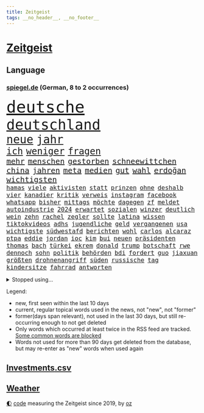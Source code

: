```yaml
---
title: Zeitgeist
tags: __no_header__, __no_footer__
---
```


# [Zeitgeist](https://oliz.io/zeitgeist/)

## Language

<h3><a href="https://www.spiegel.de" target="_blank">spiegel.de</a> (German, 8 to 2 occurrences)</h3>
<p style="font-family:monospace">
<span style="font-size:32pt"><a href="news_links.html#deutsche" class="current">deutsche</a></span>
<br>
<span style="font-size:28pt"><a href="news_links.html#deutschland" class="current">deutschland</a></span>
<br>
<span style="font-size:22pt"><a href="news_links.html#neue" class="current">neue</a></span>
<span style="font-size:22pt"><a href="news_links.html#jahr" class="current">jahr</a></span>
<br>
<span style="font-size:18pt"><a href="news_links.html#ich" class="current">ich</a></span>
<span style="font-size:18pt"><a href="news_links.html#weniger" class="current">weniger</a></span>
<span style="font-size:18pt"><a href="news_links.html#fragen" class="current">fragen</a></span>
<br>
<span style="font-size:15pt"><a href="news_links.html#mehr" class="current">mehr</a></span>
<span style="font-size:15pt"><a href="news_links.html#menschen" class="current">menschen</a></span>
<span style="font-size:15pt"><a href="news_links.html#gestorben" class="current">gestorben</a></span>
<span style="font-size:15pt"><a href="news_links.html#schneewittchen" class="new">schneewittchen</a></span>
<span style="font-size:15pt"><a href="news_links.html#china" class="current">china</a></span>
<span style="font-size:15pt"><a href="news_links.html#jahren" class="current">jahren</a></span>
<span style="font-size:15pt"><a href="news_links.html#meta" class="current">meta</a></span>
<span style="font-size:15pt"><a href="news_links.html#medien" class="current">medien</a></span>
<span style="font-size:15pt"><a href="news_links.html#gut" class="current">gut</a></span>
<span style="font-size:15pt"><a href="news_links.html#wahl" class="current">wahl</a></span>
<span style="font-size:15pt"><a href="news_links.html#erdoğan" class="current">erdoğan</a></span>
<span style="font-size:15pt"><a href="news_links.html#wichtigsten" class="current">wichtigsten</a></span>
<br>
<span style="font-size:12pt"><a href="news_links.html#hamas" class="current">hamas</a></span>
<span style="font-size:12pt"><a href="news_links.html#viele" class="current">viele</a></span>
<span style="font-size:12pt"><a href="news_links.html#aktivisten" class="current">aktivisten</a></span>
<span style="font-size:12pt"><a href="news_links.html#statt" class="current">statt</a></span>
<span style="font-size:12pt"><a href="news_links.html#prinzen" class="current">prinzen</a></span>
<span style="font-size:12pt"><a href="news_links.html#ohne" class="current">ohne</a></span>
<span style="font-size:12pt"><a href="news_links.html#deshalb" class="current">deshalb</a></span>
<span style="font-size:12pt"><a href="news_links.html#vier" class="current">vier</a></span>
<span style="font-size:12pt"><a href="news_links.html#kanadier" class="current">kanadier</a></span>
<span style="font-size:12pt"><a href="news_links.html#kritik" class="current">kritik</a></span>
<span style="font-size:12pt"><a href="news_links.html#verweis" class="current">verweis</a></span>
<span style="font-size:12pt"><a href="news_links.html#instagram" class="current">instagram</a></span>
<span style="font-size:12pt"><a href="news_links.html#facebook" class="current">facebook</a></span>
<span style="font-size:12pt"><a href="news_links.html#whatsapp" class="current">whatsapp</a></span>
<span style="font-size:12pt"><a href="news_links.html#bisher" class="current">bisher</a></span>
<span style="font-size:12pt"><a href="news_links.html#mittags" class="new">mittags</a></span>
<span style="font-size:12pt"><a href="news_links.html#möchte" class="current">möchte</a></span>
<span style="font-size:12pt"><a href="news_links.html#dagegen" class="current">dagegen</a></span>
<span style="font-size:12pt"><a href="news_links.html#zf" class="new">zf</a></span>
<span style="font-size:12pt"><a href="news_links.html#meldet" class="current">meldet</a></span>
<span style="font-size:12pt"><a href="news_links.html#autoindustrie" class="current">autoindustrie</a></span>
<span style="font-size:12pt"><a href="news_links.html#2024" class="current">2024</a></span>
<span style="font-size:12pt"><a href="news_links.html#erwartet" class="current">erwartet</a></span>
<span style="font-size:12pt"><a href="news_links.html#sozialen" class="current">sozialen</a></span>
<span style="font-size:12pt"><a href="news_links.html#winzer" class="current">winzer</a></span>
<span style="font-size:12pt"><a href="news_links.html#deutlich" class="current">deutlich</a></span>
<span style="font-size:12pt"><a href="news_links.html#wein" class="current">wein</a></span>
<span style="font-size:12pt"><a href="news_links.html#zehn" class="current">zehn</a></span>
<span style="font-size:12pt"><a href="news_links.html#rachel" class="current">rachel</a></span>
<span style="font-size:12pt"><a href="news_links.html#zegler" class="new">zegler</a></span>
<span style="font-size:12pt"><a href="news_links.html#sollte" class="current">sollte</a></span>
<span style="font-size:12pt"><a href="news_links.html#latina" class="new">latina</a></span>
<span style="font-size:12pt"><a href="news_links.html#wissen" class="current">wissen</a></span>
<span style="font-size:12pt"><a href="news_links.html#tiktokvideos" class="new">tiktokvideos</a></span>
<span style="font-size:12pt"><a href="news_links.html#adhs" class="current">adhs</a></span>
<span style="font-size:12pt"><a href="news_links.html#jugendliche" class="current">jugendliche</a></span>
<span style="font-size:12pt"><a href="news_links.html#geld" class="current">geld</a></span>
<span style="font-size:12pt"><a href="news_links.html#vergangenen" class="current">vergangenen</a></span>
<span style="font-size:12pt"><a href="news_links.html#usa" class="current">usa</a></span>
<span style="font-size:12pt"><a href="news_links.html#wichtigste" class="current">wichtigste</a></span>
<span style="font-size:12pt"><a href="news_links.html#südwestafd" class="new">südwestafd</a></span>
<span style="font-size:12pt"><a href="news_links.html#berichten" class="current">berichten</a></span>
<span style="font-size:12pt"><a href="news_links.html#wohl" class="current">wohl</a></span>
<span style="font-size:12pt"><a href="news_links.html#carlos" class="current">carlos</a></span>
<span style="font-size:12pt"><a href="news_links.html#alcaraz" class="current">alcaraz</a></span>
<span style="font-size:12pt"><a href="news_links.html#ptpa" class="new">ptpa</a></span>
<span style="font-size:12pt"><a href="news_links.html#eddie" class="current">eddie</a></span>
<span style="font-size:12pt"><a href="news_links.html#jordan" class="new">jordan</a></span>
<span style="font-size:12pt"><a href="news_links.html#ioc" class="current">ioc</a></span>
<span style="font-size:12pt"><a href="news_links.html#kim" class="current">kim</a></span>
<span style="font-size:12pt"><a href="news_links.html#bui" class="current">bui</a></span>
<span style="font-size:12pt"><a href="news_links.html#neuen" class="current">neuen</a></span>
<span style="font-size:12pt"><a href="news_links.html#präsidenten" class="current">präsidenten</a></span>
<span style="font-size:12pt"><a href="news_links.html#thomas" class="current">thomas</a></span>
<span style="font-size:12pt"><a href="news_links.html#bach" class="current">bach</a></span>
<span style="font-size:12pt"><a href="news_links.html#türkei" class="current">türkei</a></span>
<span style="font-size:12pt"><a href="news_links.html#ekrem" class="current">ekrem</a></span>
<span style="font-size:12pt"><a href="news_links.html#donald" class="current">donald</a></span>
<span style="font-size:12pt"><a href="news_links.html#trump" class="current">trump</a></span>
<span style="font-size:12pt"><a href="news_links.html#botschaft" class="current">botschaft</a></span>
<span style="font-size:12pt"><a href="news_links.html#rwe" class="current">rwe</a></span>
<span style="font-size:12pt"><a href="news_links.html#dennoch" class="current">dennoch</a></span>
<span style="font-size:12pt"><a href="news_links.html#sohn" class="current">sohn</a></span>
<span style="font-size:12pt"><a href="news_links.html#politik" class="current">politik</a></span>
<span style="font-size:12pt"><a href="news_links.html#behörden" class="current">behörden</a></span>
<span style="font-size:12pt"><a href="news_links.html#bdi" class="current">bdi</a></span>
<span style="font-size:12pt"><a href="news_links.html#fordert" class="current">fordert</a></span>
<span style="font-size:12pt"><a href="news_links.html#guo" class="new">guo</a></span>
<span style="font-size:12pt"><a href="news_links.html#jiaxuan" class="new">jiaxuan</a></span>
<span style="font-size:12pt"><a href="news_links.html#größten" class="current">größten</a></span>
<span style="font-size:12pt"><a href="news_links.html#drohnenangriff" class="current">drohnenangriff</a></span>
<span style="font-size:12pt"><a href="news_links.html#süden" class="current">süden</a></span>
<span style="font-size:12pt"><a href="news_links.html#russische" class="current">russische</a></span>
<span style="font-size:12pt"><a href="news_links.html#tag" class="current">tag</a></span>
<span style="font-size:12pt"><a href="news_links.html#kindersitze" class="new">kindersitze</a></span>
<span style="font-size:12pt"><a href="news_links.html#fahrrad" class="current">fahrrad</a></span>
<span style="font-size:12pt"><a href="news_links.html#antworten" class="current">antworten</a></span>
</p>
<details>
<summary>Stopped using...</summary>
<p class="former" style="font-size:12pt">
ausgebrochen(1611) lebensmittel(1611) alexej(1610) kassiert(1610) nawalny(1610) neuseeland(1610) strand(1610) steigenden(1609) verfolgen(1609) bücher(1608) dauerhaft(1608) mittelmeer(1608) tom(1608) anne(1607) ehemann(1607) fahrzeug(1607) innenminister(1607) möglicher(1607) portugal(1607) umfeld(1607) wünschen(1607) 60(1606) berufung(1606) pariser(1606) prüfung(1606) spuren(1606) 2015(1605) arsenal(1605) bauen(1605) begleitet(1605) google(1605) krankenhäuser(1605) nationalmannschaft(1605) äußerungen(1605) depressionen(1604) lastwagen(1604) rasant(1604) tests(1604) träumen(1604) augsburg(1603) digitalisierung(1603) fuhr(1603) gastgeber(1603) konflikte(1603) kräftig(1603) persönliche(1603) polizist(1603) teilnehmer(1603) bestreitet(1602) durchsetzen(1602) einstieg(1602) gefährlichen(1602) gesicht(1602) schicksal(1602) standen(1602) öfter(1602) blockiert(1601) journalisten(1601) künstler(1601) oberste(1601) reiche(1601) tieren(1601) anbieter(1600) freiheit(1600) position(1600) rapper(1600) rest(1600) schweigen(1600) tiefe(1600) aufstieg(1599) fuß(1599) oppositionelle(1599) reporter(1599) stürzte(1599) untersagt(1599) berlins(1598) fleisch(1598) sinn(1598) teilnehmen(1598) volksrepublik(1598) entscheidenden(1597) schuss(1597) verbreiten(1597) autobahn(1596) missbrauch(1596) park(1596) untersuchen(1596) verabschiedet(1596) vorsprung(1596) half(1595) langen(1595) leid(1595) tausenden(1595) veranstalter(1595) englischen(1594) zweimal(1594) distanz(1593) hubertus(1593) produktion(1592) südafrika(1592) 11(1591) berater(1591) offenen(1591) wende(1591) beinahe(1590) gefangene(1590) frankwalter(1589) stieg(1589) belegen(1588) mecklenburgvorpommern(1588) schießen(1584) händler(1582) aufhalten(1581) eigenes(1581) entschuldigung(1581) richard(1581) uni(1581) gang(1580) schrecken(1579) stress(1579) vorgänger(1579) rang(1577) erstochen(1575) produziert(1575) sportler(1574) freiwillig(1572) provoziert(1571) museum(1570) unterdessen(1566) olympia(1565) schützt(1564) einblicke(1557) blinken(1539) strecken(1445) westlichen(1416) drohende(1365) tricks(1347) adac(1346) verurteilung(1325) polnischen(1313) gesund(1306) hoffenheim(1282) liebsten(1282) gewohnt(1280) nachmittag(1275) demo(1247) ice(1242) ruhestand(1236) ostdeutschland(1219) methode(1211) airlines(1198) diskussionen(1183) finnland(1177) kanzlers(1169) hochzeit(1163) geplatzt(1147) spektakel(1147) krim(1145) hauptbahnhof(1144) 2014(1121) gefangenschaft(1082) kasse(1074) handys(1056) überlebenden(1056) politisches(1021) prinzessin(1019) kenia(1013) andrew(989) maschine(989) toilette(956) antony(946) hoffnungsträger(936) medizin(931) ersetzt(906) kontroverse(897) psychologin(892) vaters(888) zweifeln(874) desinformation(863) operiert(860) jüdische(830) überlebende(825) nico(814) hauses(811) rammt(799) perfekten(798) passanten(788) rüstet(783) aussieht(781) bad(779) ricarda(773) zwingt(773) islamistischen(770) bremst(766) bürokratie(763) lauf(755) rechtspopulisten(735) außergewöhnlich(734) hinweg(722) höcke(721) z(721) legalisierung(720) umsetzen(711) existenz(699) kader(699) behaupten(695) deutlicher(684) beine(679) hoeneß(677) massenhaft(675) forscherin(674) evakuierung(665) rechtsextremismus(663) auswirken(662) genießen(661) kane(661) schief(658) schönsten(656) neuwahlen(648) schlagabtausch(648) sächsischen(630) rechtsextremer(625) fußballem(613) besiegen(601) schlimmer(598) nahostkonflikt(594) spdchef(593) entpuppt(592) bewaffnete(590) höheren(590) stoppte(573) geprüft(572) prägen(566) chancenlos(561) verkehrsunfall(560) rekonstruktion(556) unten(556) negative(555) bein(554) campus(553) kneipen(553) stieß(553) wohnviertel(553) vertreiben(549) 03(545) uswahl(539) hymne(533) überraschte(526) fehlte(520) einander(519) beschuldigt(515) hinterlässt(510) schenkt(510) kritischen(507) absicht(505) stimmte(500) europameisterschaft(493) überraschende(493) 1990(487) via(484) bereiten(480) abfall(474) aussetzen(470) sprecherin(470) habecks(468) strengen(468) unterschätzt(467) 18jährige(453) robbie(448) historischer(444) oberverwaltungsgericht(440) südosten(440) finanzen(439) erinnerung(437) playoffs(434) guardiola(432) grande(430) spdabgeordnete(428) you(428) mangelnde(422) temu(422) pep(416) rast(412) passagier(411) b(408) südkoreanischen(408) jörg(404) beantragt(401) verwehrt(400) milch(399) bestürzt(398) verdächtiger(395) erobert(394) harvey(392) staub(391) wgzimmerpreise(391) spottet(390) elton(389) shein(389) hitlergruß(387) lamar(387) herausforderer(386) anforderungen(385) populisten(385) minderjährigen(382) raf(372) verzögern(370) 17jähriger(367) möglichkeit(365) gewalttat(361) biss(359) tasche(357) persönlichkeit(356) abtreibungen(355) spitzenkandidaten(352) jamal(351) musiala(351) wahren(350) kriegsführung(347) tvduell(347) erfolgreicher(346) sabrina(343) infos(337) widmet(337) award(336) modernen(336) therapie(333) empfinden(330) slowakei(330) fußballbund(329) schweine(327) übergriffen(327) elektromobilität(326) vehement(326) bedrohen(325) brutale(324) techniken(324) unzulässig(324) arbeitszeit(323) gerne(323) eurowings(321) akteure(314) beeindruckt(312) normalität(308) entgeht(307) usgericht(307) stahl(306) freunden(302) hitlers(300) kommentare(296) 21jährige(295) enkel(295) vermitteln(295) 28jährige(294) geheiratet(292) schlacht(291) beirut(289) var(289) regensburg(288) protestierte(287) gewachsen(285) heimspiel(285) reus(284) moderatorin(283) azubis(281) wahlkämpfer(281) afrikanische(280) kendrick(279) reynolds(279) m(278) wider(278) zitiert(276) extremwetter(273) suchten(273) besiegte(271) münchens(271) regierungspartei(270) trümmern(268) gemeint(265) koalitionen(265) lösungen(263) funk(262) normalen(262) dinosaurier(257) existieren(257) glaubwürdigkeit(257) ohr(255) back(252) bewahrt(252) zuge(251) tiefpunkt(250) steuererleichterungen(249) vermummte(249) 24jähriger(248) basketballer(248) nationalhymne(248) aggressiven(246) dschungelcamp(246) jemandem(246) heiratet(245) sichtbar(243) extremen(242) kuriosen(241) neuartigen(240) galaxie(237) indiens(237) café(234) neudelhi(233) auszugeben(232) wildnis(232) dates(231) schalteten(231) zugunsten(231) entgehen(230) starkem(229) merken(225) turnen(225) gere(222) bswchefin(220) sparprogramm(220) lockt(219) abbrechen(217) gewürgt(217) 130(216) samsung(216) einstigen(214) yoga(214) adele(213) highlights(213) personalie(213) diskurs(212) kontrahenten(212) vermächtnis(212) vorhat(212) analysen(211) jubiläum(211) einigkeit(208) philadelphia(207) renate(206) vermeidet(206) mathias(205) michelle(205) tönen(205) geschwächt(204) leistet(204) traditionelle(204) gemeinsamkeiten(203) klappen(202) kickl(201) kriege(201) kurzen(201) nina(200) gestaltet(199) intel(199) bevorzugt(198) geübt(198) äußere(198) gefangenen(197) roadtrip(197) signale(196) sergej(195) verpasste(195) eingeschlossen(194) australische(193) terrors(191) carpenter(190) echt(189) flüchtet(189) vergangen(189) freiburger(188) basketballweltmeister(187) außenpolitische(186) anschlags(185) wahlempfehlung(183) menschlichkeit(182) nutzerinnen(182) zurecht(182) arne(180) tsmc(179) biografie(178) katastrophen(177) tolle(177) warb(176) drogeneinfluss(175) mitarbeiterinnen(175) bergung(174) erreger(174) trost(174) cameron(173) jakob(173) kopfverletzung(173) dortmunder(171) achtung(170) schädel(170) mönchengladbach(169) ten(169) omar(168) schätzen(168) scheiterns(167) verbraucherzentrale(167) freigestellt(166) erreichte(164) teuersten(164) kabel(163) unschädlich(163) geringe(162) gescheiterten(162) hoffnungslos(162) aufeinandertreffen(161) schaltete(161) washingtons(161) bundesrichter(160) namibia(159) direkte(158) eingeliefert(158) flexibilität(158) unterschreibt(158) ableiten(157) eagles(157) lebensmittelpreise(157) airpods(155) anton(155) bemerkung(155) gewaltdelikten(155) viralen(155) geworben(154) kohfeldt(154) trendsport(154) frisur(153) sean(153) sparmaßnahmen(153) kenntnis(152) psg(152) beeindruckend(151) boxweltmeister(151) combs(151) diddy(151) mutmaßlichem(151) bringe(150) ehrgeiz(150) minderheit(150) radikales(150) verwandten(150) indigene(149) kreuzes(149) propalästinensischen(149) rockstar(149) town(148) aufsteiger(147) bundesweite(147) fridays(147) future(147) toiletten(147) zunahme(147) abos(146) anzeigen(146) diversität(145) wölfen(145) ewige(143) beitragen(142) einmischung(142) kern(142) monats(142) echter(141) mächtigsten(141) eindringlich(140) pornos(140) stanley(140) tsg(140) minutenprotokoll(139) ausgeliefert(138) büros(137) eingelegt(137) gestützt(137) aktueller(136) made(136) endgültige(135) freiheiten(135) identifizieren(135) pete(135) verweigert(135) weltmeisterschaft(135) bryan(134) grant(134) apokalypse(133) gefoltert(133) geforscht(133) holger(133) rendite(133) spitzenspiel(133) wahlkampfgetöse(132) mischte(131) thunberg(130) schwächelnde(128) wovon(128) erkenntnissen(127) knapper(127) autobiografie(126) lachen(126) sportvorstand(126) kategorie(125) zugausfälle(125) schwärmt(124) android(123) forderten(123) guido(123) importe(123) lebenszeichen(123) reizgas(123) usverteidigungsminister(123) hauptdarsteller(122) familienpolitik(120) beleg(119) fdpvize(119) pedro(119) schubert(119) solar(118) titelgewinn(118) deutschem(117) gefährdung(117) schlicht(117) vertrauensfrage(117) weinstein(117) mitarbeitende(116) bessert(115) coup(115) next(115) filmemacher(114) neuerdings(114) ungnade(114) grenell(113) ukrainekriegs(113) chiefs(112) guttun(112) madison(112) zentral(112) aufrufen(111) fusion(111) jayz(111) möge(111) nordkoreanische(110) sound(110) scheideweg(109) skisport(109) wahlbeeinflussung(109) sonntags(108) staatsstreich(107) cocktails(106) versäumnisse(106) prorussischen(105) wirtschaftswende(105) gespür(104) merkwürdigen(104) sprint(104) 16jährige(103) verabreicht(103) queeren(102) smartwatch(101) künast(100) ampelbruch(99) göttlich(99) solange(99) weitestgehend(99) platzen(98) zwingen(98) behandeln(97) randalierer(97) scharfer(97) lupe(96) muskeln(96) partnern(96) todd(96) gegeneinander(95) gestorbenen(95) versicherung(95) beschlüsse(94) texten(94) naturkatastrophen(93) scholz'(93) 78jährige(92) erpressen(92) geschätzt(92) goldmine(92) afghane(91) französischpolynesien(91) french(91) haynes(91) jurypräsident(91) superfood(91) unterstützern(91) versus(91) energiekonzerns(90) hegseth(90) selbstverteidigung(90) verdienst(90) vorsorgen(90) zusammengekommen(90) zusammengeprallt(90) abgestellt(89) bafög(89) demonstrierende(89) dramatischem(89) einsatzes(89) fischern(89) leiten(89) palästinenserstaat(89) rechtsradikalen(89) email(88) gestorbene(88) starautor(88) usdenkfabrik(88) weltpolitik(88) mobilität(87) personalentscheidungen(87) sonny(87) erinnerte(86) fpd(86) kosovo(86) missbrauchsvorwürfen(86) nuklearen(86) säuglinge(86) zeitnah(86) bundesligasieg(85) gab’s(85) herausragenden(85) konvoi(85) kraftstoff(85) krisenzeiten(85) loyale(85) syriens(85) tattoos(85) 14000(84) einreißen(84) leavitt(84) paschke(84) pius(84) sexualstraftat(84) angeschaut(83) content(83) geschwindigkeit(83) künstlern(83) moll(83) tina(83) verschieben(83) haftbedingungen(82) kabelschäden(82) porzellan(82) arddokumentation(81) ed(81) feuerte(81) kaufhaus(81) nachtwache(81) neuseeländische(81) ostseekabel(81) sheeran(81) spruch(81) uneinig(81) zunge(81) 250000(80) akzeptabel(80) altenpflegerin(80) grausam(80) jair(80) netflixstar(80) pentagonchef(80) tennisprofis(80) gebucht(79) landeskriminalamt(79) migrationskurs(79) streifen(79) verlauf(79) alpinen(78) hunderttausend(78) ligaspielen(78) mobilen(78) plastikmüll(78) richenhagen(78) tabelle(78) tauschte(78) bewegungen(77) bußgelder(77) böses(77) darmstadts(77) durcheinander(77) langfristige(77) theoretisch(77) tiefstand(77) unterschriften(77) afrikas(76) drake(76) palliativarzt(76) übermitteln(76) agassi(75) andre(75) bonn(75) detektive(75) grausamkeiten(75) nöte(75) referendariat(75) unabhängig(75) usverfassung(75) ladekabel(74) soldat(74) essstörung(73) kranken(73) moralisch(73) preisunterschied(73) verzichtbar(73) automanager(72) blockt(72) erwischen(72) fragebogen(72) kannten(72) mitspielt(72) regte(72) dreh(71) einsicht(71) nationalsozialistische(71) pflegekraft(71) präsidentenwahl(71) begriffen(70) engen(70) moskaus(70) regeländerung(70) spurensuche(70) zielte(70) anhand(69) freundliche(69) griechenlands(69) jammern(69) kaltgestellt(69) schaffe(69) verunglücken(69) 930(68) beamter(68) minsk(68) psychisch(68) rassistisches(68) skurrile(68) verbrennungsmotor(68) witzelt(68) amüsiert(67) atemprobleme(67) athletinnen(67) camp(67) grimm(67) 42jährigen(66) axt(66) hunziker(66) jenen(66) levy(66) meißen(66) schmuggel(66) unverzügliche(66) verlockend(66) abstiegskampf(65) aufgerollt(65) enttarnt(65) fasste(65) gelegen(65) irren(65) plagiate(65) souveränität(65) südkoreanischer(65) umstrittensten(65) franjo(64) grundrecht(64) höhepunkte(64) kartoffel(64) kleinunternehmer(64) nervigen(64) schalker(64) unaufhaltsam(64) winzige(64) halbinsel(63) kuchen(63) mr(63) parteispenden(63) politikers(63) stapft(63) 1972(62) dog(62) einsetzt(62) niedlich(62) 14jähriger(61) 42jähriger(61) ausnutzen(61) eisigen(61) fdpmann(61) grundnahrungsmittel(61) hirnblutung(61) lamborghini(61) rüstungsausgaben(61) verlassenen(61) wunderkind(61) years(61) zauberer(61) drucks(60) längsten(60) markenartikel(60) pilgern(60) porzellanhersteller(60) registrierte(60) rosenthal(60) wahlprogrammen(60) weigert(60) wichtel(60) annullierten(59) billiges(59) heimspielen(59) integriert(59) kriegt(59) wahlprogramme(59) einpacken(58) radar(58) veränderung(58) vorbereitung(58) vorläufige(58) aufzuholen(57) bereichert(57) honda(57) nachbar(57) nissan(57) rennfahrers(57) sbu(57) fürchteten(56) institut(56) lehre(56) mail(56) rau(56) antisemitischer(55) bekräftigen(55) fda(55) gestaltete(55) kinderbücher(55) press(55) realitystar(55) umbenennen(55) usarzneimittelbehörde(55) exweltmeister(54) zuschauenden(54) adressiert(53) elektronik(53) entkamen(53) erlangt(53) fahnden(53) farage(53) grandslamturniere(53) highlands(53) kerr(53) nigel(53) begehrte(52) handelsschiff(52) single(52) unterwerfen(52) busunglück(51) kühlschrank(51) panda(51) urheber(51) wahlumfragen(51) ansätze(50) frauchen(50) linus(50) straßer(50) total(50) überlebenschance(50) bedeutete(49) entpuppte(49) enttäuschte(49) erhältlich(49) essstörungen(49) hauch(49) hochphase(49) härteres(49) odermatt(49) plagt(49) regulären(49) ruder(49) spüre(49) straffällig(49) tappen(49) abwärtstrend(48) direktkandidat(48) jene(48) erling(47) fico(47) haaland(47) killer(47) mietmarkt(47) schimpfwort(47) schlüsselspieler(47) slowakischen(47) supermarktkasse(47) bewegtes(46) bitteren(46) eisige(46) geheimtipps(46) gewicht(46) steuersenkungen(46) weglaufen(46) wetterlage(46) wintersportler(46) übernommen(46) ablenkung(45) anker(45) beschämend(45) flugzeugabsturz(45) mobiles(45) neunzigerjahren(45) transfers(45) wundersprit(45) außenpolitisches(44) bewerbungen(44) handelsblatt(44) knödel(44) untergeschoben(44) vergiftete(44) schafften(43) titelrennen(43) verkehrt(43) wiederherstellung(43) freistellung(42) gleichstellung(42) psychedelische(42) quadrats(42) sportgerichtshof(42) großartig(41) militärdiktatur(41) sensationell(41) verachtet(41) argyle(40) cessna(40) läuferin(40) natoverbündeten(40) plymouth(40) predigt(40) spielzeiten(40) tempolimit(40) zweitligaschlusslicht(40) atomkraftwerk(39) ausländer(39) flächen(39) halte(39) heimsieg(39) schwindet(39) strahlen(39) umfragetief(39) bunny(38) ehrenamtlich(38) leitfigur(38) teilnahme(38) unterhaltsam(38) unterschätzte(38) cdufraktionschef(37) eifel(37) paypal(37) sensibel(37) spiegelleser(37) stau(37) weltantidopingagentur(37) 22000(36) anreise(36) busfahrer(36) juristen(36) pulver(36) senioren(36) tödliches(36) verbesserung(36) werten(36) zensur(36) übermittelt(36) imitiert(35) lebendige(35) marmoush(35) sascha(35) schwäche(35) strafstoß(35) usstars(35) voneinander(35) zufahrt(35) abgemagert(34) havarierten(34) keinerlei(34) nowitzki(34) weiterleben(34) zucht(34) forschungsgruppe(33) geldgeber(33) grenzstadt(33) herstellung(33) liebäugelt(33) rechtspopulistische(33) verdoppeln(33) zertrümmert(33) diversitätsprogramme(32) neunzigerjahre(32) prangte(32) preisen(32) stockinger(32) beteiligter(31) geiseldeal(31) geiselfreilassung(31) havertz(31) luisa(31) reese(31) skirennläufer(31) spannung(31) ungeklärte(31) 1900(30) energieversorgung(30) medwedew(30) plagiiert(30) wahlkampfthema(30) aufstiegsrennen(29) bundesligisten(29) bundesstraßen(29) dekret(29) fetzen(29) gemischt(29) prinzipien(29) wahlforscher(29) gemüse(28) gleichzusetzen(28) lindsey(28) schulnoten(28) versammelten(28) vonn(28) abgebissen(27) agentur(27) aneinandergeraten(27) dekrete(27) freigelassenen(27) geachtet(27) gerückt(27) geschockt(27) hähnchenschenkel(27) jannis(27) ästhetik(27) mittendrin(26) sozialversicherung(26) verfolgungsfahrt(26) annexion(25) bauunternehmen(25) dreifaltigkeit(25) einschaltquoten(25) station(25) fett(24) massenentlassungen(24) puls(24) auktion(23) freilassen(23) gasexplosion(23) hauptproblem(23) laptop(23) quer(23) regisseurs(23) rückgängig(23) unabhängigen(23) allmen(22) begrenzung(22) experimentiert(22) nachvollziehen(22) vierbeiner(22) bedeutend(21) diw(21) gazageiseln(21) justine(21) modebranche(21) optimistischer(21) palästina(21) randalieren(21) sequel(21) seuche(21) timothy(21) asylbewerberunterkunft(20) geiselübergabe(20) mühen(20) poettinger(20) schulhof(20) ungeschlagen(20) unterstreicht(20) appcharts(19) erdoğanregierung(19) halbieren(19) israelhamaskrieg(19) kimodell(19) kongolesische(19) wismar(19) 81jähriger(18) erfreut(18) jüngerer(18) mali(18) massenpanik(18) verpackungssteuer(18) ärztinnen(18) 60000(17) erbitterter(17) markanten(17) scheuer(17) geniale(16) kontern(16) parteigrenzen(16) brexit(15) geldhaus(15) kreativen(15) lehramtsstudentin(15) skifahrerin(15) wahlkampfspenden(15) christdemokraten(14) debütiert(14) extremismus(14) publik(14) staatsmann(14) eigentor(13) fingerabdrücke(13) geschlechter(13) leni(13) abpfiff(12) aufruf(12) aufschwung(12) eustaatschefs(12) fernsehdebatte(12) niger(12) prag(12) scheiben(12) vertretbar(12) abramowitsch(11) festgelegt(11) mona(11) oligarch(11) sicherheitsfreigabe(11) verfolgter(11) wohlstand(11) zerreißen(11)
</p>
</details>
<p>Legend:
<ul>
<li><span class="new">new</span>, first seen within the last 10 days</li>
<li><span class="current">current</span>, regular topical words used in the news, not "new", not "former"</li>
<li><span class="former">former(days span relevant)</span>, not used in the last 30 days, but still re-occurring enough to not get deleted</li>
<li>Only words which occurred at least twice in the RSS feed are tracked. <a href="language/filters.py">Some common words are blocked</a></li>
<li>Words not used for more than 90 days get deleted from the database, but may re-enter as "new" words when used again</li>
</ul>
</p>

## [Investments](investments.html)[.csv](investments.csv)

## [Weather](weather.html)

<footer>
<a href="javascript:toggleTheme()" class="nav">🌓</a>
<a href="https://github.com/ooz/zeitgeist">code</a> measuring the Zeitgeist since 2019, by <a href="https://oliz.io">oz</a>
</footer>
